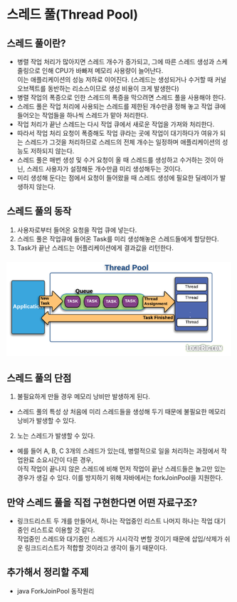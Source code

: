 # 스레드 풀(Thread Pool)

## 스레드 풀이란?
- 병렬 작업 처리가 많아지면 스레드 개수가 증가되고, 그에 따른 스레드 생성과 스케줄링으로 인해 CPU가 바빠져 메모리 사용량이 늘어난다.  
이는 애플리케이션의 성능 저하로 이어진다. (스레드는 생성되거나 수거할 때 커널 오브젝트를 동반하는 리소스이므로 생성 비용이 크게 발생한다)
- 병렬 작업의 폭증으로 인한 스레드의 폭증을 막으려면 스레드 풀을 사용해야 한다.
- 스레드 풀은 작업 처리에 사용되는 스레드를 제한된 개수만큼 정해 놓고 작업 큐에 들어오는 작업들을 하나씩 스레드가 맡아 처리한다.
- 작업 처리가 끝난 스레드는 다시 작업 큐에서 새로운 작업을 가져와 처리한다.
- 따라서 작업 처리 요청이 폭증해도 작업 큐라는 곳에 작업이 대기하다가 여유가 되는 스레드가 그것을 처리하므로 스레드의 전체 개수는 일정하며 애플리케이션의 성능도 저하되지 않는다.
- 스레드 풀은 매번 생성 및 수거 요청이 올 때 스레드를 생성하고 수거하는 것이 아닌, 스레드 사용자가 설정해둔 개수만큼 미리 생성해두는 것이다.
- 미리 생성해 둔다는 점에서 요청이 들어왔을 때 스레드 생성에 필요한 딜레이가 발생하지 않는다.

## 스레드 풀의 동작
1. 사용자로부터 들어온 요청을 작업 큐에 넣는다.
2. 스레드 풀은 작업큐에 들어온 Task를 미리 생성해놓은 스레드들에게 할당한다.
3. Task가 끝난 스레드는 어플리케이션에게 결과값을 리턴한다.
###
![스레드풀동작원리.png](../resource/스레드풀동작원리.png)

## 스레드 풀의 단점
1. 불필요하게 만들 경우 메모리 낭비만 발생하게 된다.
- 스레드 풀의 특성 상 처음에 미리 스레드들을 생성해 두기 때문에 불필요한 메모리 낭비가 발생할 수 있다.
2. 노는 스레드가 발생할 수 있다.
- 예를 들어 A, B, C 3개의 스레드가 있는데, 병렬적으로 일을 처리하는 과정에서 작업완료 소요시간이 다른 경우,  
아직 작업이 끝나지 않은 스레드에 비해 먼저 작업이 끝난 스레드들은 놀고만 있는 경우가 생길 수 있다. 이를 방지하기 위해 자바에서는 forkJoinPool을 지원한다.

## 만약 스레드 풀을 직접 구현한다면 어떤 자료구조?
- 링크드리스트 두 개를 만들어서, 하나는 작업중인 리스트 나머지 하나는 작업 대기중인 리스트로 이용할 것 같다.  
작업중인 스레드와 대기중인 스레드가 시시각각 변할 것이기 때문에 삽입/삭제가 쉬운 링크드리스트가 적합할 것이라고 생각이 들기 때문이다.

## 추가해서 정리할 주제
- java ForkJoinPool 동작원리
